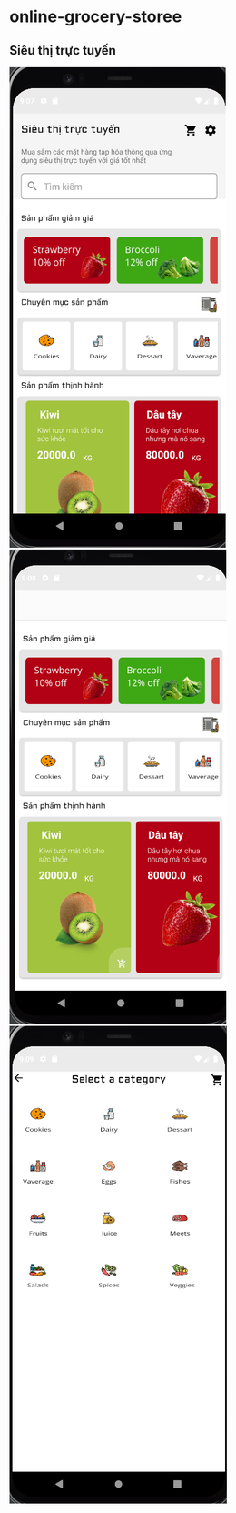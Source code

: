 # online-grocery-storee
## Siêu thị trực tuyến

![image](https://github.com/Dat0309/online-grocery-storee/blob/main/screenupdate.png)
![image](https://github.com/Dat0309/online-grocery-storee/blob/main/AppBarScroll.png)
![image](https://github.com/Dat0309/online-grocery-storee/blob/main/AllCategory.png)

